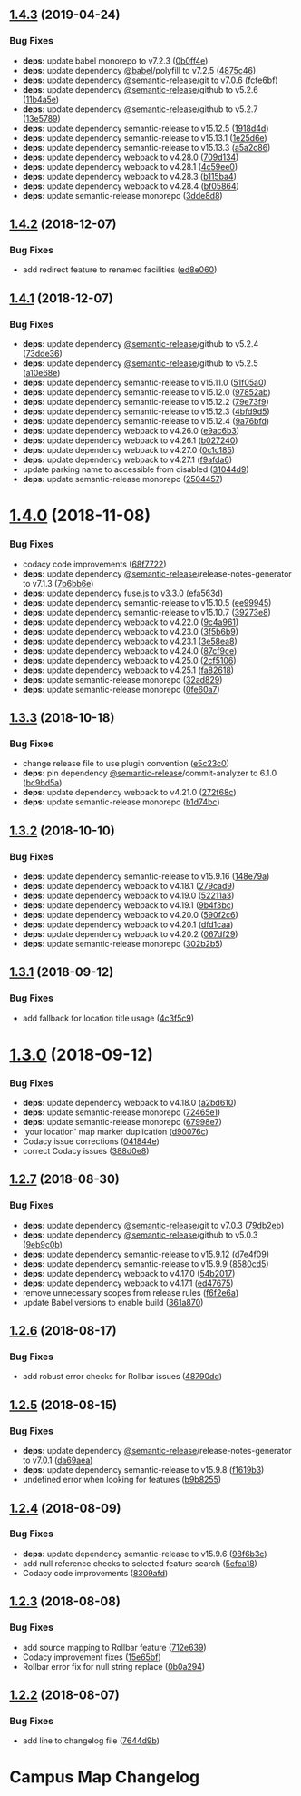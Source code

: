 ## [1.4.3](https://github.com/university-of-york/campus-map/compare/v1.4.2...v1.4.3) (2019-04-24)


### Bug Fixes

* **deps:** update babel monorepo to v7.2.3 ([0b0ff4e](https://github.com/university-of-york/campus-map/commit/0b0ff4e))
* **deps:** update dependency [@babel](https://github.com/babel)/polyfill to v7.2.5 ([4875c46](https://github.com/university-of-york/campus-map/commit/4875c46))
* **deps:** update dependency [@semantic-release](https://github.com/semantic-release)/git to v7.0.6 ([fcfe6bf](https://github.com/university-of-york/campus-map/commit/fcfe6bf))
* **deps:** update dependency [@semantic-release](https://github.com/semantic-release)/github to v5.2.6 ([11b4a5e](https://github.com/university-of-york/campus-map/commit/11b4a5e))
* **deps:** update dependency [@semantic-release](https://github.com/semantic-release)/github to v5.2.7 ([13e5789](https://github.com/university-of-york/campus-map/commit/13e5789))
* **deps:** update dependency semantic-release to v15.12.5 ([1918d4d](https://github.com/university-of-york/campus-map/commit/1918d4d))
* **deps:** update dependency semantic-release to v15.13.1 ([1e25d6e](https://github.com/university-of-york/campus-map/commit/1e25d6e))
* **deps:** update dependency semantic-release to v15.13.3 ([a5a2c86](https://github.com/university-of-york/campus-map/commit/a5a2c86))
* **deps:** update dependency webpack to v4.28.0 ([709d134](https://github.com/university-of-york/campus-map/commit/709d134))
* **deps:** update dependency webpack to v4.28.1 ([4c59ee0](https://github.com/university-of-york/campus-map/commit/4c59ee0))
* **deps:** update dependency webpack to v4.28.3 ([b115ba4](https://github.com/university-of-york/campus-map/commit/b115ba4))
* **deps:** update dependency webpack to v4.28.4 ([bf05864](https://github.com/university-of-york/campus-map/commit/bf05864))
* **deps:** update semantic-release monorepo ([3dde8d8](https://github.com/university-of-york/campus-map/commit/3dde8d8))

## [1.4.2](https://github.com/university-of-york/campus-map/compare/v1.4.1...v1.4.2) (2018-12-07)


### Bug Fixes

* add redirect feature to renamed facilities ([ed8e060](https://github.com/university-of-york/campus-map/commit/ed8e060))

## [1.4.1](https://github.com/university-of-york/campus-map/compare/v1.4.0...v1.4.1) (2018-12-07)


### Bug Fixes

* **deps:** update dependency [@semantic-release](https://github.com/semantic-release)/github to v5.2.4 ([73dde36](https://github.com/university-of-york/campus-map/commit/73dde36))
* **deps:** update dependency [@semantic-release](https://github.com/semantic-release)/github to v5.2.5 ([a10e68e](https://github.com/university-of-york/campus-map/commit/a10e68e))
* **deps:** update dependency semantic-release to v15.11.0 ([51f05a0](https://github.com/university-of-york/campus-map/commit/51f05a0))
* **deps:** update dependency semantic-release to v15.12.0 ([97852ab](https://github.com/university-of-york/campus-map/commit/97852ab))
* **deps:** update dependency semantic-release to v15.12.2 ([79e73f9](https://github.com/university-of-york/campus-map/commit/79e73f9))
* **deps:** update dependency semantic-release to v15.12.3 ([4bfd9d5](https://github.com/university-of-york/campus-map/commit/4bfd9d5))
* **deps:** update dependency semantic-release to v15.12.4 ([9a76bfd](https://github.com/university-of-york/campus-map/commit/9a76bfd))
* **deps:** update dependency webpack to v4.26.0 ([e9ac6b3](https://github.com/university-of-york/campus-map/commit/e9ac6b3))
* **deps:** update dependency webpack to v4.26.1 ([b027240](https://github.com/university-of-york/campus-map/commit/b027240))
* **deps:** update dependency webpack to v4.27.0 ([0c1c185](https://github.com/university-of-york/campus-map/commit/0c1c185))
* **deps:** update dependency webpack to v4.27.1 ([f9afda6](https://github.com/university-of-york/campus-map/commit/f9afda6))
* update parking name to accessible from disabled ([31044d9](https://github.com/university-of-york/campus-map/commit/31044d9))
* **deps:** update semantic-release monorepo ([2504457](https://github.com/university-of-york/campus-map/commit/2504457))

# [1.4.0](https://github.com/university-of-york/campus-map/compare/v1.3.3...v1.4.0) (2018-11-08)


### Bug Fixes

* codacy code improvements ([68f7722](https://github.com/university-of-york/campus-map/commit/68f7722))
* **deps:** update dependency [@semantic-release](https://github.com/semantic-release)/release-notes-generator to v7.1.3 ([7b6bb6e](https://github.com/university-of-york/campus-map/commit/7b6bb6e))
* **deps:** update dependency fuse.js to v3.3.0 ([efa563d](https://github.com/university-of-york/campus-map/commit/efa563d))
* **deps:** update dependency semantic-release to v15.10.5 ([ee99945](https://github.com/university-of-york/campus-map/commit/ee99945))
* **deps:** update dependency semantic-release to v15.10.7 ([39273e8](https://github.com/university-of-york/campus-map/commit/39273e8))
* **deps:** update dependency webpack to v4.22.0 ([9c4a961](https://github.com/university-of-york/campus-map/commit/9c4a961))
* **deps:** update dependency webpack to v4.23.0 ([3f5b6b9](https://github.com/university-of-york/campus-map/commit/3f5b6b9))
* **deps:** update dependency webpack to v4.23.1 ([3e58ea8](https://github.com/university-of-york/campus-map/commit/3e58ea8))
* **deps:** update dependency webpack to v4.24.0 ([87cf9ce](https://github.com/university-of-york/campus-map/commit/87cf9ce))
* **deps:** update dependency webpack to v4.25.0 ([2cf5106](https://github.com/university-of-york/campus-map/commit/2cf5106))
* **deps:** update dependency webpack to v4.25.1 ([fa82618](https://github.com/university-of-york/campus-map/commit/fa82618))
* **deps:** update semantic-release monorepo ([32ad829](https://github.com/university-of-york/campus-map/commit/32ad829))
* **deps:** update semantic-release monorepo ([0fe60a7](https://github.com/university-of-york/campus-map/commit/0fe60a7))

## [1.3.3](https://github.com/university-of-york/campus-map/compare/v1.3.2...v1.3.3) (2018-10-18)


### Bug Fixes

* change release file to use plugin convention ([e5c23c0](https://github.com/university-of-york/campus-map/commit/e5c23c0))
* **deps:** pin dependency [@semantic-release](https://github.com/semantic-release)/commit-analyzer to 6.1.0 ([bc9bd5a](https://github.com/university-of-york/campus-map/commit/bc9bd5a))
* **deps:** update dependency webpack to v4.21.0 ([272f68c](https://github.com/university-of-york/campus-map/commit/272f68c))
* **deps:** update semantic-release monorepo ([b1d74bc](https://github.com/university-of-york/campus-map/commit/b1d74bc))

## [1.3.2](https://github.com/university-of-york/campus-map/compare/v1.3.1...v1.3.2) (2018-10-10)


### Bug Fixes

* **deps:** update dependency semantic-release to v15.9.16 ([148e79a](https://github.com/university-of-york/campus-map/commit/148e79a))
* **deps:** update dependency webpack to v4.18.1 ([279cad9](https://github.com/university-of-york/campus-map/commit/279cad9))
* **deps:** update dependency webpack to v4.19.0 ([52211a3](https://github.com/university-of-york/campus-map/commit/52211a3))
* **deps:** update dependency webpack to v4.19.1 ([9b4f3bc](https://github.com/university-of-york/campus-map/commit/9b4f3bc))
* **deps:** update dependency webpack to v4.20.0 ([590f2c6](https://github.com/university-of-york/campus-map/commit/590f2c6))
* **deps:** update dependency webpack to v4.20.1 ([dfd1caa](https://github.com/university-of-york/campus-map/commit/dfd1caa))
* **deps:** update dependency webpack to v4.20.2 ([067df29](https://github.com/university-of-york/campus-map/commit/067df29))
* **deps:** update semantic-release monorepo ([302b2b5](https://github.com/university-of-york/campus-map/commit/302b2b5))

## [1.3.1](https://github.com/university-of-york/campus-map/compare/v1.3.0...v1.3.1) (2018-09-12)


### Bug Fixes

* add fallback for location title usage ([4c3f5c9](https://github.com/university-of-york/campus-map/commit/4c3f5c9))

# [1.3.0](https://github.com/university-of-york/campus-map/compare/v1.2.7...v1.3.0) (2018-09-12)


### Bug Fixes

* **deps:** update dependency webpack to v4.18.0 ([a2bd610](https://github.com/university-of-york/campus-map/commit/a2bd610))
* **deps:** update semantic-release monorepo ([72465e1](https://github.com/university-of-york/campus-map/commit/72465e1))
* **deps:** update semantic-release monorepo ([67998e7](https://github.com/university-of-york/campus-map/commit/67998e7))
* 'your location' map marker duplication ([d90076c](https://github.com/university-of-york/campus-map/commit/d90076c))
* Codacy issue corrections ([041844e](https://github.com/university-of-york/campus-map/commit/041844e))
* correct Codacy issues ([388d0e8](https://github.com/university-of-york/campus-map/commit/388d0e8))

## [1.2.7](https://github.com/university-of-york/campus-map/compare/v1.2.6...v1.2.7) (2018-08-30)


### Bug Fixes

* **deps:** update dependency [@semantic-release](https://github.com/semantic-release)/git to v7.0.3 ([79db2eb](https://github.com/university-of-york/campus-map/commit/79db2eb))
* **deps:** update dependency [@semantic-release](https://github.com/semantic-release)/github to v5.0.3 ([9eb9c0b](https://github.com/university-of-york/campus-map/commit/9eb9c0b))
* **deps:** update dependency semantic-release to v15.9.12 ([d7e4f09](https://github.com/university-of-york/campus-map/commit/d7e4f09))
* **deps:** update dependency semantic-release to v15.9.9 ([8580cd5](https://github.com/university-of-york/campus-map/commit/8580cd5))
* **deps:** update dependency webpack to v4.17.0 ([54b2017](https://github.com/university-of-york/campus-map/commit/54b2017))
* **deps:** update dependency webpack to v4.17.1 ([ed47675](https://github.com/university-of-york/campus-map/commit/ed47675))
* remove unnecessary scopes from release rules ([f6f2e6a](https://github.com/university-of-york/campus-map/commit/f6f2e6a))
* update Babel versions to enable build ([361a870](https://github.com/university-of-york/campus-map/commit/361a870))

## [1.2.6](https://github.com/university-of-york/campus-map/compare/v1.2.5...v1.2.6) (2018-08-17)


### Bug Fixes

* add robust error checks for Rollbar issues ([48790dd](https://github.com/university-of-york/campus-map/commit/48790dd))

## [1.2.5](https://github.com/university-of-york/campus-map/compare/v1.2.4...v1.2.5) (2018-08-15)


### Bug Fixes

* **deps:** update dependency [@semantic-release](https://github.com/semantic-release)/release-notes-generator to v7.0.1 ([da69aea](https://github.com/university-of-york/campus-map/commit/da69aea))
* **deps:** update dependency semantic-release to v15.9.8 ([f1619b3](https://github.com/university-of-york/campus-map/commit/f1619b3))
* undefined error when looking for features ([b9b8255](https://github.com/university-of-york/campus-map/commit/b9b8255))

## [1.2.4](https://github.com/university-of-york/campus-map/compare/v1.2.3...v1.2.4) (2018-08-09)


### Bug Fixes

* **deps:** update dependency semantic-release to v15.9.6 ([98f6b3c](https://github.com/university-of-york/campus-map/commit/98f6b3c))
* add null reference checks to selected feature search ([5efca18](https://github.com/university-of-york/campus-map/commit/5efca18))
* Codacy code improvements ([8309afd](https://github.com/university-of-york/campus-map/commit/8309afd))

## [1.2.3](https://github.com/university-of-york/campus-map/compare/v1.2.2...v1.2.3) (2018-08-08)


### Bug Fixes

* add source mapping to Rollbar feature ([712e639](https://github.com/university-of-york/campus-map/commit/712e639))
* Codacy improvement fixes ([15e65bf](https://github.com/university-of-york/campus-map/commit/15e65bf))
* Rollbar error fix for null string replace ([0b0a294](https://github.com/university-of-york/campus-map/commit/0b0a294))

## [1.2.2](https://github.com/university-of-york/campus-map/compare/v1.2.1...v1.2.2) (2018-08-07)


### Bug Fixes

* add line to changelog file ([7644d9b](https://github.com/university-of-york/campus-map/commit/7644d9b))

# Campus Map Changelog
